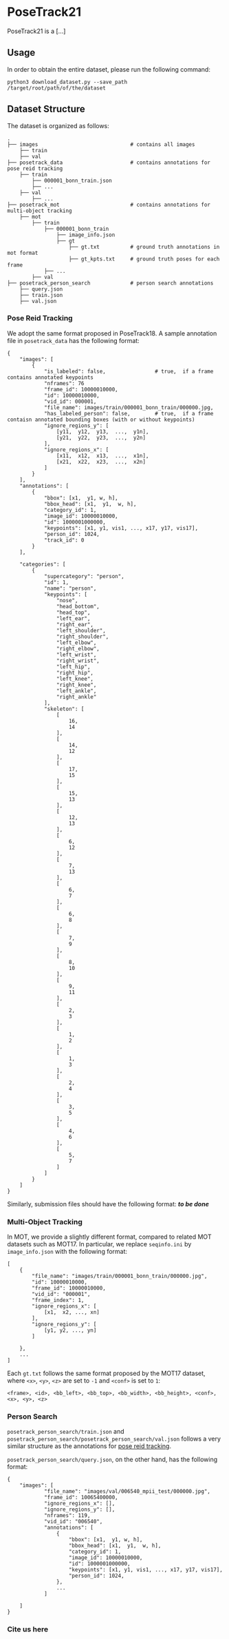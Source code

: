 # PoseTrack21
PoseTrack21 is a [...]

## Usage
In order to obtain the entire dataset, please run the following command:
```
python3 download_dataset.py --save_path /target/root/path/of/the/dataset
```

## Dataset Structure 
The dataset is organized as follows: 

    .
    ├── images                              # contains all images  
        ├── train
        ├── val
    ├── posetrack_data                      # contains annotations for pose reid tracking
        ├── train
            ├── 000001_bonn_train.json
            ├── ...
        ├── val
            ├── ...
    ├── posetrack_mot                       # contains annotations for multi-object tracking 
        ├── mot
            ├── train
                ├── 000001_bonn_train
                    ├── image_info.json
                    ├── gt
                        ├── gt.txt          # ground truth annotations in mot format
                        ├── gt_kpts.txt     # ground truth poses for each frame
                ├── ...
            ├── val
    ├── posetrack_person_search             # person search annotations
        ├── query.json
        ├── train.json
        ├── val.json



### Pose Reid Tracking 
We adopt the same format proposed in PoseTrack18. A sample annotation file in `posetrack_data` has the following format:
```
{
    "images": [
        {
            "is_labeled": false,                # true,  if a frame contains annotated keypoints 
            "nframes": 76
            "frame_id": 10000010000, 
            "id": 10000010000, 
            "vid_id": 000001, 
            "file_name": images/train/000001_bonn_train/000000.jpg, 
            "has_labeled_person": false,        # true,  if a frame contaisn annotated bounding boxes (with or without keypoints)
            "ignore_regions_y": [
                [y11,  y12,  y13,  ...,  y1n], 
                [y21,  y22,  y23,  ...,  y2n]
            ],  
            "ignore_regions_x": [
                [x11,  x12,  x13,  ...,  x1n], 
                [x21,  x22,  x23,  ...,  x2n]
            ] 
        }
    ], 
    "annotations": [
        {
            "bbox": [x1,  y1, w, h], 
            "bbox_head": [x1,  y1,  w, h], 
            "category_id": 1, 
            "image_id": 10000010000, 
            "id": 1000001000000, 
            "keypoints": [x1, y1, vis1, ..., x17, y17, vis17], 
            "person_id": 1024, 
            "track_id": 0
        }
    ], 

    "categories": [
        {
            "supercategory": "person",
            "id": 1,
            "name": "person",
            "keypoints": [
                "nose",
                "head_bottom",
                "head_top",
                "left_ear",
                "right_ear",
                "left_shoulder",
                "right_shoulder",
                "left_elbow",
                "right_elbow",
                "left_wrist",
                "right_wrist",
                "left_hip",
                "right_hip",
                "left_knee",
                "right_knee",
                "left_ankle",
                "right_ankle"
            ],
            "skeleton": [
                [
                    16,
                    14
                ],
                [
                    14,
                    12
                ],
                [
                    17,
                    15
                ],
                [
                    15,
                    13
                ],
                [
                    12,
                    13
                ],
                [
                    6,
                    12
                ],
                [
                    7,
                    13
                ],
                [
                    6,
                    7
                ],
                [
                    6,
                    8
                ],
                [
                    7,
                    9
                ],
                [
                    8,
                    10
                ],
                [
                    9,
                    11
                ],
                [
                    2,
                    3
                ],
                [
                    1,
                    2
                ],
                [
                    1,
                    3
                ],
                [
                    2,
                    4
                ],
                [
                    3,
                    5
                ],
                [
                    4,
                    6
                ],
                [
                    5,
                    7
                ]
            ]
        }
    ]
}
```

Similarly,  submission files should have the following format: 
___to be done___

### Multi-Object Tracking 
In MOT,  we provide a slightly different format,  compared to related MOT datasets such as MOT17. In particular,  we replace `seqinfo.ini` by `image_info.json` with the following format:

```
[
    {
        "file_name": "images/train/000001_bonn_train/000000.jpg",
        "id": 10000010000,
        "frame_id": 10000010000,
        "vid_id": "000001",
        "frame_index": 1, 
        "ignore_regions_x": [
            [x1,  x2, ..., xn]
        ], 
        "ignore_regions_y": [
            [y1, y2, ..., yn]
        ]

    }, 
    ...
]
```

Each `gt.txt` follows the same format proposed by the MOT17 dataset, where `<x>`, `<y>`, `<z>` are set to `-1` and `<conf>` is set to `1`:
```
<frame>, <id>, <bb_left>, <bb_top>, <bb_width>, <bb_height>, <conf>, <x>, <y>, <z>
```

###  Person Search
`posetrack_person_search/train.json` and `posetrack_person_search/posetrack_person_search/val.json` follows a very similar structure as the annotations for [pose reid tracking](https://github.com/anDoer/PoseTrack21/edit/main/README.md#pose-reid-tracking).

`posetrack_person_search/query.json`,  on the other hand,  has the following format: 

```
{
    "images": [
            "file_name": "images/val/006540_mpii_test/000000.jpg",
            "frame_id": 10065400000,
            "ignore_regions_x": [],
            "ignore_regions_y": [],
            "nframes": 119,
            "vid_id": "006540",
            "annotations": [
                {
                    "bbox": [x1,  y1, w, h], 
                    "bbox_head": [x1,  y1,  w, h], 
                    "category_id": 1, 
                    "image_id": 10000010000, 
                    "id": 1000001000000, 
                    "keypoints": [x1, y1, vis1, ..., x17, y17, vis17], 
                    "person_id": 1024, 
                }, 
                ...
            ]

    ]
}
```
### Cite us here 
